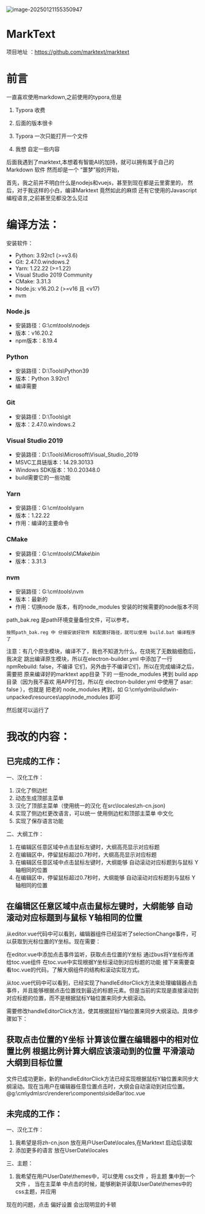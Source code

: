 ![image-20250121155350947](Picture/readme/image-20250121155350947.png)

# MarkText 

项目地址 ：https://github.com/marktext/marktext



# 前言

一直喜欢使用markdown,之前使用的typora,但是

1. Typora 收费

2. 后面的版本很卡

3. Typora 一次只能打开一个文件

4. 我想  自定一些内容

后面我遇到了marktext,本想着有智能AI的加持，就可以拥有属于自己的Markdown 软件
然而却是一个 “噩梦”般的开始，

首先，我之前并不明白什么是nodejs和vuejs，甚至到现在都是云里雾里的，
然后，对于我这样的小白，编译Marktext 竟然如此的麻烦
还有它使用的Javascript编程语言,之前甚至见都没怎么见过





# 编译方法：

安装软件：

- Python: 3.92rc1 (>=v3.6)
- Git: 2.47.0.windows.2
- Yarn: 1.22.22 (>=1.22)
- Visual Studio 2019 Community
- CMake: 3.31.3
- Node.js: v16.20.2 (>=v16 且 <v17)
- nvm



### Node.js

- 安装路径：G:\cm\tools\nodejs
- 版本：v16.20.2
- npm版本：8.19.4

### Python
- 安装路径：D:\Tools\Python39
- 版本：Python 3.92rc1
- 编译需要

### Git
- 安装路径：D:\Tools\git
- 版本：2.47.0.windows.2

### Visual Studio 2019
- 安装路径：D:\Tools\Microsoft\Visual_Studio_2019
- MSVC工具链版本：14.29.30133
- Windows SDK版本：10.0.20348.0
- build需要它的一些功能

### Yarn
- 安装路径：G:\cm\tools\yarn
- 版本：1.22.22
- 作用：编译的主要命令

### CMake
- 安装路径：G:\cm\tools\CMake\bin
- 版本：3.31.3

### nvm

- 安装路径：G:\cm\tools\nvm
- 版本：最新的
- 作用：切换node 版本，有的node_modules 安装的时候需要的node版本不同

path_bak.reg 是path环境变量备份文件，可以参考。

`按照path_bak.reg 中 仔细安装好软件 和配置好路径，就可以使用 build.bat 编译程序了`

注意：有几个原生模块，编译不了，我也不知道为什么，在烧死了无数脑细胞后，我决定
跳出编译原生模块，所以在electron-builder.yml 中添加了一行npmRebuild: false，不编译
它们，另外由于不编译它们，所以在完成编译之后，需要把 原来编译好的marktext app目录
下的 一些node_modules 拷到 build app目录（因为我不喜欢 用APP打包，所以在
electron-builder.yml 中使用了 asar: false ），也就是 把老的 node_modules 拷到，如
G:\cm\ydm\build\win-unpacked\resources\app\node_modules 即可

然后就可以运行了

# 我改的内容：

## 已完成的工作：

一、汉化工作：

1. 汉化了侧边栏
2. 动态生成顶部主菜单
3. 汉化了顶部主菜单（使用统一的汉化 在src\locales\zh-cn.json)
4. 实现了侧边栏更改语言，可以统一 使用侧边栏和顶部主菜单 中文化
5. 实现了保存语言功能

二、大纲工作：

1. 在编辑区任意区域中点击鼠标左键时，大纲高亮显示对应标题
2. 在编辑区中，停留鼠标超过0.7秒时，大纲高亮显示对应标题
3. 在编辑区任意区域中点击鼠标左键时，大纲能够 自动滚动对应标题到与鼠标 Y轴相同的位置
4. 在编辑区中，停留鼠标超过0.7秒时，大纲能够 自动滚动对应标题到与鼠标 Y轴相同的位置


## 在编辑区任意区域中点击鼠标左键时，大纲能够 自动滚动对应标题到与鼠标 Y轴相同的位置
从editor.vue代码中可以看到，编辑器组件已经监听了selectionChange事件，可以获取到光标位置的Y坐标。现在需要：

在editor.vue中添加点击事件监听，获取点击位置的Y坐标
通过bus将Y坐标传递给toc.vue组件
在toc.vue中实现根据Y坐标滚动到对应标题的功能
接下来需要查看toc.vue的代码，了解大纲组件的结构和滚动实现方式。

从toc.vue代码中可以看到，已经实现了handleEditorClick方法来处理编辑器点击事件，并且能够根据点击位置找到最近的标题元素。但是当前的实现是直接滚动到对应标题的位置，而不是根据鼠标Y轴位置来同步大纲滚动。

需要修改handleEditorClick方法，使其根据鼠标Y轴位置来同步大纲滚动。具体步骤如下：

获取点击位置的Y坐标
计算该位置在编辑器中的相对位置比例
根据比例计算大纲应该滚动到的位置
平滑滚动大纲到目标位置
---------------
文件已成功更新，新的handleEditorClick方法已经实现根据鼠标Y轴位置来同步大纲滚动。现在当用户在编辑器任意位置点击时，大纲会自动滚动到对应位置。
@g:\cm\ydm\src\renderer\components\sideBar\toc.vue




## 未完成的工作：

一、汉化工作：

1. 我希望是将zh-cn.json 放在用户UserDate\locales,在Marktext 启动后读取
2. 添加更多的语言 放在UserDate\locales





三、主题：

1. 我希望在用户UserDate\themes中，可以使用 css文件 ，将主题 集中到一个文件 ，
   当在主菜单 中点击的时候，能够刷新并读取UserDate\themes中的css主题，并应用


现在的问题，点击 偏好设置 会出现明显的卡顿




